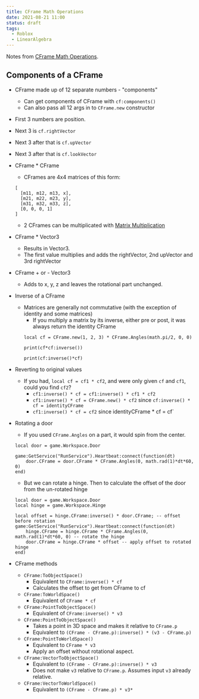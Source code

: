 ```yaml
---
title: CFrame Math Operations
date: 2021-08-21 11:00
status: draft
tags:
  - Roblox
  - LinearAlgebra
---
```


Notes from [CFrame Math Operations](https://developer.roblox.com/en-us/articles/CFrame-Math-Operations).

## Components of a CFrame

* CFrame made up of 12 separate numbers - "components"
    * Can get components of CFrame with `cf:components()`
    * Can also pass all 12 args in to `CFrame.new` constructor
* First 3 numbers are position.
* Next 3 is `cf.rightVector`
* Next 3 after that is `cf.upVector`
* Next 3 after that is `cf.lookVector`

* CFrame * CFrame
    * CFrames are 4x4 matrices of this form:
    ```
    [
      [m11, m12, m13, x],
      [m21, m22, m23, y],
      [m31, m32, m33, z],
      [0, 0, 0, 1]
    ]
    ```
    * 2 CFrames can be multiplicated with [Matrix Multiplication](../../permanent/matrix-multiplication.md)
* CFrame * Vector3
    * Results in Vector3.
    * The first value multiplies and adds the rightVector, 2nd upVector and 3rd rightVector
* CFrame + or - Vector3
    * Adds to x, y, z and leaves the rotational part unchanged.
* Inverse of a CFrame
    * Matrices are generally not commutative (with the exception of identity and some matrices)
        * If you multiply a matrix by its inverse, either pre or post, it was always return the identity CFrame
        ```
        local cf = CFrame.new(1, 2, 3) * CFrame.Angles(math.pi/2, 0, 0)
        
        print(cf*cf:inverse())

        print(cf:inverse()*cf)
        ```
* Reverting to original values
    * If you had, `local cf = cf1 * cf2`, and were only given `cf` and `cf1`, could you find `cf2`?
        * `cf1:inverse() * cf = cf1:inverse() * cf1 * cf2`
        * `cf1:inverse() * cf = CFrame.new() * cf2` since `cf:inverse() * cf = identityCFrame`
        * `cf1:inverse() * cf = cf2` since identityCFrame * cf = cf`
* Rotating a door
    * If you used `CFrame.Angles` on a part, it would spin from the center. 
    ```
    local door = game.Workspace.Door

    game:GetService("RunService").Heartbeat:connect(function(dt)
        door.CFrame = door.CFrame * CFrame.Angles(0, math.rad(1)*dt*60, 0)
    end)
    ```
    * But we can rotate a hinge. Then to calculate the offset of the door from the un-rotated hinge
    ```
    local door = game.Workspace.Door
    local hinge = game.Workspace.Hinge

    local offset = hinge.CFrame:inverse() * door.CFrame; -- offset before rotation
    game:GetService("RunService").Heartbeat:connect(function(dt)
        hinge.CFrame = hinge.CFrame * CFrame.Angles(0, math.rad(1)*dt*60, 0) -- rotate the hinge
        door.CFrame = hinge.CFrame * offset -- apply offset to rotated hinge
    end)
    ```
    
* CFrame methods
    * `CFrame:ToObjectSpace()`
        * Equivalent to `CFrame:inverse() * cf`
        * Calculates the offset to get from CFrame to cf
    * `CFrame:ToWorldSpace()`
        * Equivalent of `CFrame * cf`
    * `CFrame:PointToObjectSpace()`
        * Equivalent of `CFrame:inverse() * v3`
    * `CFrame:PointToObjectSpace()`
        * Takes a point in 3D space and makes it relative to `CFrame.p`
        * Equivalent to `(CFrame - CFrame.p):inverse() * (v3 - CFrame.p)`
    * `CFrame:PointToWorldSpace()`
        * Equivalent to `CFrame * v3`
        * Apply an offset without rotational aspect.
    * `CFrame:VectorToObjectSpace()`
        * Equivalent to `(CFrame - CFrame.p):inverse() * v3`
        * Does not make `v3` relative to `CFrame.p`. Assumes input `v3` already relative.
    * `CFrame:VectorToWorldSpace()`
        * Equivalent to `(CFrame - CFrame.p) * v3*` 